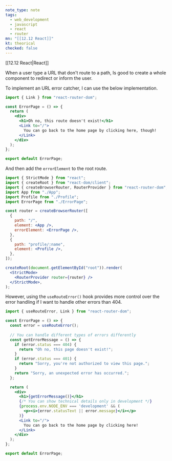 ```yaml
---
note_type: note
tags:
  - web_development
  - javascript
  - react
  - router
mn: "[[12.12 React]]"
kt: theorical
checked: false
---
```

[[12.12 React|React]]

When a user type a URL that don't route to a path, Is good to create a whole component to redirect or inform the user.

To implement an URL error catcher, I can use the below implementation. 

```jsx
import { Link } from "react-router-dom";

const ErrorPage = () => {
  return (
    <div>
      <h1>Oh no, this route doesn't exist!</h1>
      <Link to="/">
        You can go back to the home page by clicking here, though!
      </Link>
    </div>
  );
};

export default ErrorPage;
```

And then add the `errorElement` to the root route. 

```jsx
import { StrictMode } from "react";
import { createRoot } from "react-dom/client";
import { createBrowserRouter, RouterProvider } from "react-router-dom";
import App from "./App";
import Profile from "./Profile";
import ErrorPage from "./ErrorPage";

const router = createBrowserRouter([
  {
    path: "/",
    element: <App />,
    errorElement: <ErrorPage />,
  },
  {
    path: "profile/:name",
    element: <Profile />,
  },
]);

createRoot(document.getElementById("root")).render(
  <StrictMode>
    <RouterProvider router={router} />
  </StrictMode>,
);
```

However, using the `useRouteError()` hook provides more control over the error handling if I want to handle other errors than 404.

```jsx
import { useRouteError, Link } from "react-router-dom";

const ErrorPage = () => {
  const error = useRouteError();
  
  // You can handle different types of errors differently
  const getErrorMessage = () => {
    if (error.status === 404) {
      return "Oh no, this page doesn't exist!";
    }
    if (error.status === 401) {
      return "Sorry, you're not authorized to view this page.";
    }
    return "Sorry, an unexpected error has occurred.";
  };

  return (
    <div>
      <h1>{getErrorMessage()}</h1>
      {/* You can show technical details only in development */}
      {process.env.NODE_ENV === 'development' && (
        <p><i>{error.statusText || error.message}</i></p>
      )}
      <Link to="/">
        You can go back to the home page by clicking here!
      </Link>
    </div>
  );
};

export default ErrorPage;
```

